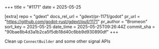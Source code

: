 +++
title = "#1171"
date = 2025-05-25

[extra]
repo = "gdext"
docs_rel_url = "gdext/pr-1171/godot"
pr_url = "https://github.com/godot-rust/gdext/pull/1171"
pr_author = "Bromeon"
sort_key = 2025-05-25
date_time = 2025-05-25T09:26:44Z
commit_sha = "90bae8b4d3a1b2ca5f5db18d40c6bb9d930890df"
+++

Clean up `ConnectBuilder` and some other signal APIs
